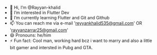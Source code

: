 - 👋 Hi, I’m @Rayyan-khalid
- 👀 I’m interested in Flutter Dev
- 🌱 I’m currently learning Flutter and Git and Github
- 📫 You can reach me via e-mail 'reyyankhalid535@gmail.com'  OR 'rayyanzarrar25@gmail.com'
- 😄 Pronouns: he/him
- ⚡ Fun fact: Cool man, working hard bcz i want to marry and also a little bit gamer and intersted in Pubg and GTA.

<!---
Rayyan-khalid/Rayyan-khalid is a ✨ special ✨ repository because its `README.md` (this file) appears on your GitHub profile.
You can click the Preview link to take a look at your changes.
--->

